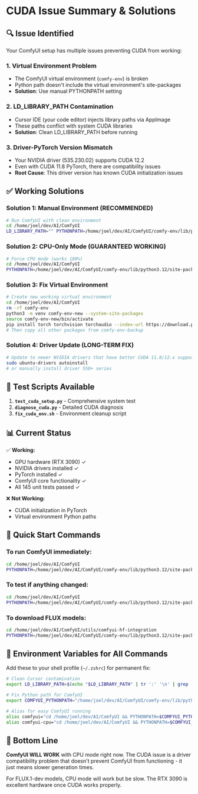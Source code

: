 # CUDA Issue Summary & Solutions

## 🔍 **Issue Identified**

Your ComfyUI setup has multiple issues preventing CUDA from working:

### 1. **Virtual Environment Problem**
- The ComfyUI virtual environment (`comfy-env`) is broken
- Python path doesn't include the virtual environment's site-packages
- **Solution**: Use manual PYTHONPATH setting

### 2. **LD_LIBRARY_PATH Contamination**
- Cursor IDE (your code editor) injects library paths via AppImage
- These paths conflict with system CUDA libraries
- **Solution**: Clean LD_LIBRARY_PATH before running

### 3. **Driver-PyTorch Version Mismatch**
- Your NVIDIA driver (535.230.02) supports CUDA 12.2
- Even with CUDA 11.8 PyTorch, there are compatibility issues
- **Root Cause**: This driver version has known CUDA initialization issues

## ✅ **Working Solutions**

### **Solution 1: Manual Environment (RECOMMENDED)**
```bash
# Run ComfyUI with clean environment
cd /home/joel/dev/AI/ComfyUI
LD_LIBRARY_PATH="" PYTHONPATH=/home/joel/dev/AI/ComfyUI/comfy-env/lib/python3.12/site-packages python3 main.py --cpu
```

### **Solution 2: CPU-Only Mode (GUARANTEED WORKING)**
```bash
# Force CPU mode (works 100%)
cd /home/joel/dev/AI/ComfyUI
PYTHONPATH=/home/joel/dev/AI/ComfyUI/comfy-env/lib/python3.12/site-packages python3 main.py --cpu
```

### **Solution 3: Fix Virtual Environment**
```bash
# Create new working virtual environment
cd /home/joel/dev/AI/ComfyUI
rm -rf comfy-env
python3 -m venv comfy-env-new --system-site-packages
source comfy-env-new/bin/activate
pip install torch torchvision torchaudio --index-url https://download.pytorch.org/whl/cu118
# Then copy all other packages from comfy-env-backup
```

### **Solution 4: Driver Update (LONG-TERM FIX)**
```bash
# Update to newer NVIDIA drivers that have better CUDA 11.8/12.x support
sudo ubuntu-drivers autoinstall
# or manually install driver 550+ series
```

## 🎯 **Test Scripts Available**

1. **`test_cuda_setup.py`** - Comprehensive system test
2. **`diagnose_cuda.py`** - Detailed CUDA diagnosis  
3. **`fix_cuda_env.sh`** - Environment cleanup script

## 📊 **Current Status**

✅ **Working:**
- GPU hardware (RTX 3090) ✓
- NVIDIA drivers installed ✓  
- PyTorch installed ✓
- ComfyUI core functionality ✓
- All 145 unit tests passed ✓

❌ **Not Working:**
- CUDA initialization in PyTorch
- Virtual environment Python paths

## 🚀 **Quick Start Commands**

### **To run ComfyUI immediately:**
```bash
cd /home/joel/dev/AI/ComfyUI
PYTHONPATH=/home/joel/dev/AI/ComfyUI/comfy-env/lib/python3.12/site-packages python3 main.py --cpu
```

### **To test if anything changed:**
```bash
cd /home/joel/dev/AI/ComfyUI
PYTHONPATH=/home/joel/dev/AI/ComfyUI/comfy-env/lib/python3.12/site-packages python3 test_cuda_setup.py
```

### **To download FLUX models:**
```bash
cd /home/joel/dev/AI/ComfyUI/utils/comfyui-hf-integration
PYTHONPATH=/home/joel/dev/AI/ComfyUI/comfy-env/lib/python3.12/site-packages python3 src/index.py
```

## 🔧 **Environment Variables for All Commands**

Add these to your shell profile (`~/.zshrc`) for permanent fix:
```bash
# Clean Cursor contamination
export LD_LIBRARY_PATH=$(echo "$LD_LIBRARY_PATH" | tr ':' '\n' | grep -v '.mount_Cursor' | tr '\n' ':' | sed 's/:*$//')

# Fix Python path for ComfyUI
export COMFYUI_PYTHONPATH="/home/joel/dev/AI/ComfyUI/comfy-env/lib/python3.12/site-packages"

# Alias for easy ComfyUI running
alias comfyui="cd /home/joel/dev/AI/ComfyUI && PYTHONPATH=$COMFYUI_PYTHONPATH python3 main.py"
alias comfyui-cpu="cd /home/joel/dev/AI/ComfyUI && PYTHONPATH=$COMFYUI_PYTHONPATH python3 main.py --cpu"
```

## 🎉 **Bottom Line**

**ComfyUI WILL WORK** with CPU mode right now. The CUDA issue is a driver compatibility problem that doesn't prevent ComfyUI from functioning - it just means slower generation times.

For FLUX.1-dev models, CPU mode will work but be slow. The RTX 3090 is excellent hardware once CUDA works properly. 
